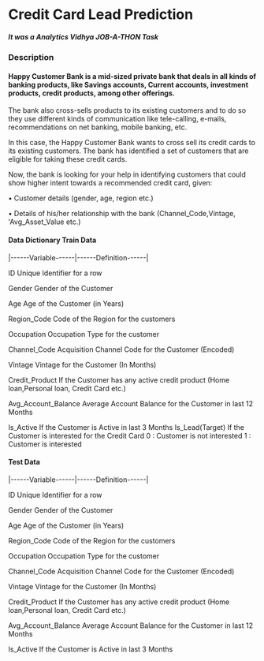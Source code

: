 # Credit Card Lead Prediction

##### It was a Analytics Vidhya JOB-A-THON Task

### Description
#### Happy Customer Bank is a mid-sized private bank that deals in all kinds of banking products, like Savings accounts, Current accounts, investment products, credit products, among other offerings.

The bank also cross-sells products to its existing customers and to do so they use different kinds of communication like tele-calling, e-mails, recommendations on net banking, mobile banking, etc. 

In this case, the Happy Customer Bank wants to cross sell its credit cards to its existing customers. The bank has identified a set of customers that are eligible for taking these credit cards.

Now, the bank is looking for your help in identifying customers that could show higher intent towards a recommended credit card, given:

•	Customer details (gender, age, region etc.)

•	Details of his/her relationship with the bank (Channel_Code,Vintage, 'Avg_Asset_Value etc.)

#### Data Dictionary Train Data
|------Variable------|------Definition------|

ID	                  Unique Identifier for a row

Gender	              Gender of the Customer

Age	                  Age of the Customer (in Years)

Region_Code	          Code of the Region for the customers

Occupation	          Occupation Type for the customer

Channel_Code	        Acquisition Channel Code for the Customer  (Encoded)

Vintage	              Vintage for the Customer (In Months)

Credit_Product	      If the Customer has any active credit product (Home loan,Personal loan, Credit Card etc.)

Avg_Account_Balance	  Average Account Balance for the Customer in last 12 Months

Is_Active	            If the Customer is Active in last 3 Months
Is_Lead(Target)	      If the Customer is interested for the Credit Card
                      0 : Customer is not interested
                      1 : Customer is interested

#### Test Data
|------Variable------|------Definition------|

ID	                  Unique Identifier for a row

Gender	              Gender of the Customer

Age	                  Age of the Customer (in Years)

Region_Code	          Code of the Region for the customers

Occupation	          Occupation Type for the customer

Channel_Code	        Acquisition Channel Code for the Customer  (Encoded)

Vintage	              Vintage for the Customer (In Months)

Credit_Product	      If the Customer has any active credit product (Home loan,Personal loan, Credit Card etc.)

Avg_Account_Balance	  Average Account Balance for the Customer in last 12 Months

Is_Active	            If the Customer is Active in last 3 Months
